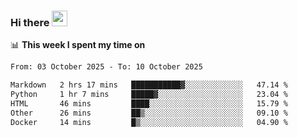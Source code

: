### Hi there <a href="https://www.gautamkrishnar.com/"><img src="https://media.giphy.com/media/hvRJCLFzcasrR4ia7z/giphy.gif" width="25px"></a>

📊 **This week I spent my time on**

<!--START_SECTION:waka-->

```txt
From: 03 October 2025 - To: 10 October 2025

Markdown   2 hrs 17 mins   ███████████▓░░░░░░░░░░░░░   47.14 %
Python     1 hr 7 mins     █████▓░░░░░░░░░░░░░░░░░░░   23.04 %
HTML       46 mins         ████░░░░░░░░░░░░░░░░░░░░░   15.79 %
Other      26 mins         ██▒░░░░░░░░░░░░░░░░░░░░░░   09.10 %
Docker     14 mins         █▒░░░░░░░░░░░░░░░░░░░░░░░   04.90 %
```

<!--END_SECTION:waka-->
